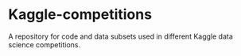 # Kaggle-competitions
A repository for code and data subsets used in different Kaggle data science competitions.